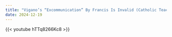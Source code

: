 ```yaml
---
title: "Vigano’s “Excommunication” By Francis Is Invalid (Catholic Teaching)"
date: 2024-12-19
---
```


{{< youtube hTTq8266Kc8 >}}
